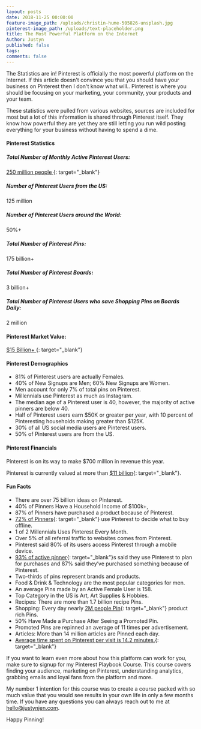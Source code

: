 ```yaml
---
layout: posts
date: 2018-11-25 00:00:00
feature-image_path: /uploads/christin-hume-505826-unsplash.jpg
pinterest-image_path: /uploads/text-placeholder.png
title: The Most Powerful Platform on the Internet
Author: Justyn
published: false
tags:
comments: false
---
```


The Statistics are in! Pinterest is officially the most powerful platform on the Internet. If this article doesn't convince you that you should have your business on Pinterest then I don't know what will.. Pinterest is where you should be focusing on your marketing, your community, your products and your team.&nbsp;

These statistics were pulled from various websites, sources are included for most but a lot of this information is shared through Pinterest itself. They know how powerful they are yet they are still letting you run wild posting everything for your business without having to spend a dime.&nbsp;

#### Pinterest Statistics

##### Total Number of Monthly Active Pinterest Users:

[250 million people&nbsp;](https://www.nytimes.com/2018/09/09/technology/pinterest-growth.html){: target="_blank"}

##### Number of Pinterest Users from the US:

125 million

##### Number of Pinterest Users around the World:

50%+

##### Total Number of Pinterest Pins:

175 billion+

##### Total Number of Pinterest Boards:

3 billion+

##### Total Number of Pinterest Users who save Shopping Pins on Boards Daily:

2 million

#### Pinterest Market Value:

[$15 Billion+&nbsp;](https://www.cnbc.com/2018/07/20/pinterest-nearing-1-billion-in-ad-revenue-as-it-plans-to-ipo-mid-2019.html){: target="_blank"}

#### Pinterest Demographics

* 81% of Pinterest users are actually Females.
* 40% of New Signups are Men; 60% New Signups are Women.
* Men account for only 7% of total pins on Pinterest.
* Millennials use Pinterest as much as Instagram.
* The median age of a Pinterest user is 40, however, the majority of active pinners are below 40.
* Half of Pinterest users earn $50K or greater per year, with 10 percent of Pinteresting households making greater than $125K.
* 30% of all US social media users are Pinterest users.
* 50% of Pinterest users are from the US.

#### Pinterest Financials

Pinterest is on its way to make $700 million in revenue this year.

Pinterest is currently valued at more than&nbsp;[$11 billion](http://venturebeat.com/2015/03/16/pinterest-raises-367m-with-a-look-toward-international-expansion/){: target="_blank"}.

#### Fun Facts

* There are over 75 billion ideas on Pinterest.
* 40% of Pinners Have a Household Income of $100k+,
* 87% of Pinners have purchased a product because of Pinterest.
* [72% of Pinners](https://blog.pinterest.com/en/explore-today%E2%80%99s-top-ideas){: target="_blank"} use Pinterest to decide what to buy offline.
* 1 of 2 Millennials Uses Pinterest Every Month.
* Over 5% of all referral traffic to websites comes from Pinterest.
* Pinterest said 80% of its users access Pinterest through a mobile device.
* [93% of active pinner](https://www.millwardbrowndigital.com/pinterest-and-the-power-of-future-intent/){: target="_blank"}s said they use Pinterest to plan for purchases and 87% said they’ve purchased something because of Pinterest.
* Two-thirds of pins represent brands and products.
* Food & Drink & Technology are the most popular categories for men.
* An average Pins made by an Active Female User is 158.
* Top Category in the US is Art, Art Supplies & Hobbies.
* Recipes: There are more than 1.7 billion recipe Pins.
* Shopping: Every day nearly&nbsp;[2M people Pin](http://marketingland.com/pinterest-50-billion-pins-123572){: target="_blank"}&nbsp;product rich Pins.
* 50% Have Made a Purchase After Seeing a Promoted Pin.
* Promoted Pins are repinned an average of 11 times per advertisement.
* Articles: More than 14 million articles are Pinned each day.
* [Average time spent on Pinterest per visit is 14.2 minutes.](https://mashable.com/2012/04/29/pinterest-interest/){: target="_blank"}

If you want to learn even more about how this platform can work for you, make sure to signup for my Pinterest Playbook Course. This course covers finding your audience, marketing on Pinterest, understanding analytics, grabbing emails and loyal fans from the platform and more.&nbsp;

My number 1 intention for this course was to create a course packed with so much value that you would see results in your own life in only a few months time. If you have any questions you can always reach out to me at [hello@justynjen.com](mailto:hello@justynjen.com).

Happy Pinning!